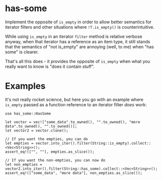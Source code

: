 # has-some
Implement the opposite of `is_empty` in order to allow better semantics for iterator filters and
other situations where `!T.is_empty()` is counterintuitive.

While using `is_empty` in an iterator `filter` method is relative verbose anyway, when that
iterator has a reference as an item type, it still stands that the semantics of "not is_empty"
are annoying (well, to me) when "has some" is clearer.

That's all this does - it provides the opposite of `is_empty` when what you really want to know
is "does it contain stuff".

# Examples
It's not really rocket science, but here you go with an example where `is_empty` passed
as a function reference to an iterator filter _does_ work:

```
use has_some::HasSome

let vector = vec!["some_data".to_owned(), "".to_owned(), "more data".to_owned(), "".to_owned()];
let vector2 = vector.clone();

// If you want the empties, you can do
let empties = vector.into_iter().filter(String::is_empty).collect::<Vec<String>>();
assert_eq!(["", ""], empties.as_slice());

// If you want the non-empties, you can now do
let non_empties = vector2.into_iter().filter(String::has_some).collect::<Vec<String>>();
assert_eq!(["some_data", "more data"], non_empties.as_slice());
```
